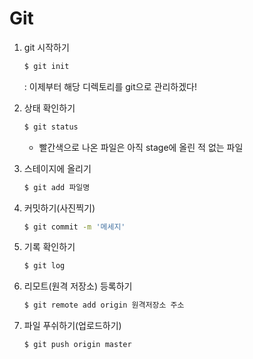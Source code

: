 # Git

1. git 시작하기

   ```sh
   $ git init
   ```

   : 이제부터 해당 디렉토리를 git으로 관리하겠다!

2. 상태 확인하기

   ```sh
   $ git status
   ```

   + 빨간색으로 나온 파일은 아직 stage에 올린 적 없는 파일

3. 스테이지에 올리기

   ```sh
   $ git add 파일명
   ```

4. 커밋하기(사진찍기)

   ```sh
   $ git commit -m '메세지'
   ```

5. 기록 확인하기

   ```sh
   $ git log
   ```

6. 리모트(원격 저장소) 등록하기

   ```sh
   $ git remote add origin 원격저장소 주소
   ```

7. 파일 푸쉬하기(업로드하기)

   ```sh
   $ git push origin master
   ```

   